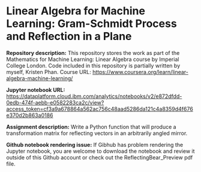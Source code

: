 # Linear Algebra for Machine Learning: Gram-Schmidt Process and Reflection in a Plane

__Repository description:__ This repository stores the work as part of the Mathematics for Machine Learning: Linear Algebra course by Imperial College London. Code included in this repository is partially written by myself, Kristen Phan. Course URL: https://www.coursera.org/learn/linear-algebra-machine-learning/

__Jupyter notebook URL:__ https://dataplatform.cloud.ibm.com/analytics/notebooks/v2/e872dfdd-0edb-474f-aebb-e0582283ca2c/view?access_token=cf3a9a678864a562ac756c48aad5286da121c4a8359d4f676e370d2b863a0186

__Assignment description:__ Write a Python function that will produce a transformation matrix for reflecting vectors in an arbitrarily angled mirror.  

__Github notebook rendering issue:__ If Gibhub has problem rendering the Jupyter notebook, you are welcome to download the notebook and review it outside of this Github account or check out the ReflectingBear_Preview pdf file.
